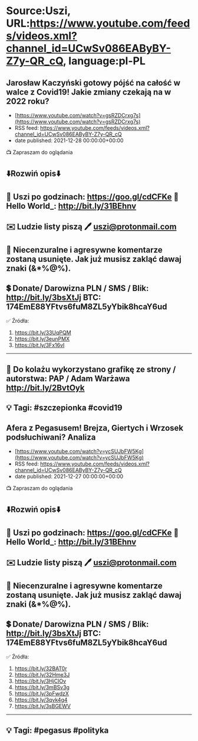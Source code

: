 # Source:Uszi, URL:https://www.youtube.com/feeds/videos.xml?channel_id=UCwSv086EAByBY-Z7y-QR_cQ, language:pl-PL

## Jarosław Kaczyński gotowy pójść na całość w walce z Covid19! Jakie zmiany czekają na w 2022 roku?
 - [https://www.youtube.com/watch?v=gsRZDCrxg7s](https://www.youtube.com/watch?v=gsRZDCrxg7s)
 - RSS feed: https://www.youtube.com/feeds/videos.xml?channel_id=UCwSv086EAByBY-Z7y-QR_cQ
 - date published: 2021-12-28 00:00:00+00:00

📺 Zapraszam do oglądania

⬇️Rozwiń opis⬇️
------------------------------------------------------------
👀 Uszi po godzinach: https://goo.gl/cdCFKe
👀 Hello World_: http://bit.ly/31BEhnv
------------------------------------------------------------
✉️ Ludzie listy piszą 
🖊️ uszi@protonmail.com
------------------------------------------------------------
👺 Niecenzuralne i agresywne komentarze zostaną usunięte.  Jak już musisz zakląć dawaj znaki (&*%@%).
------------------------------------------------------------
💲 Donate/ Darowizna
PLN / SMS / Blik: http://bit.ly/3bsXtJj
BTC: 174EmE88YFtvs6fuM8ZL5yYbik8hcaY6ud
-------------------------------------------------------------
✅ Źródła:
1. https://bit.ly/33UqPQM
2. https://bit.ly/3eunPMX
3. https://bit.ly/3Fx16vI
---------------------------------------------------------------
🎴 Do kolażu wykorzystano grafikę ze strony / autorstwa: 
PAP / Adam Warżawa
http://bit.ly/2BvtOyk
---------------------------------------------------------------
💡 Tagi: #szczepionka #covid19
--------------------------------------------------------------

## Afera z Pegasusem! Brejza, Giertych i Wrzosek podsłuchiwani? Analiza
 - [https://www.youtube.com/watch?v=ycSUJbFW5Kg](https://www.youtube.com/watch?v=ycSUJbFW5Kg)
 - RSS feed: https://www.youtube.com/feeds/videos.xml?channel_id=UCwSv086EAByBY-Z7y-QR_cQ
 - date published: 2021-12-27 00:00:00+00:00

📺 Zapraszam do oglądania

⬇️Rozwiń opis⬇️
------------------------------------------------------------
👀 Uszi po godzinach: https://goo.gl/cdCFKe
👀 Hello World_: http://bit.ly/31BEhnv
------------------------------------------------------------
✉️ Ludzie listy piszą 
🖊️ uszi@protonmail.com
------------------------------------------------------------
👺 Niecenzuralne i agresywne komentarze zostaną usunięte.  Jak już musisz zakląć dawaj znaki (&*%@%).
------------------------------------------------------------
💲 Donate/ Darowizna
PLN / SMS / Blik: http://bit.ly/3bsXtJj
BTC: 174EmE88YFtvs6fuM8ZL5yYbik8hcaY6ud
-------------------------------------------------------------
✅ Źródła:
1. https://bit.ly/32BAT0r
2. https://bit.ly/32Hme3J
3. https://bit.ly/3HjCIOv
4. https://bit.ly/3mBSv3g
5. https://bit.ly/3pFwdzX
6. https://bit.ly/3qvk4g4
7. https://bit.ly/3sBGEWV
---------------------------------------------------------------
💡 Tagi: #pegasus #polityka
--------------------------------------------------------------

